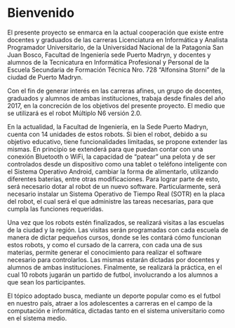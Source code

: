 # Bienvenido

El presente proyecto se enmarca en la actual cooperación que existe entre docentes y graduados de las carreras Licenciatura en Informática y Analista Programador Universitario, de la Universidad Nacional de la Patagonia San Juan Bosco, Facultad de Ingeniería sede Puerto Madryn, y docentes y alumnos de la Tecnicatura en Informática Profesional y Personal de la Escuela Secundaria de Formación Técnica Nro. 728 “Alfonsina Storni” de la ciudad de Puerto Madryn.

Con el fin de generar interés en las carreras afines, un grupo de docentes, graduados y alumnos de ambas instituciones, trabaja desde finales del año 2017, en la concreción de los objetivos del presente proyecto. El medio que se utilizará es el robot Múltiplo N6 versión 2.0.

En la actualidad, la Facultad de Ingeniería, en la Sede Puerto Madryn, cuenta con 14 unidades de estos robots. Si bien el robot, debido a su objetivo educativo, tiene funcionalidades limitadas, se propone extender las mismas. En principio se extenderá para que puedan contar con una conexión Bluetooth o WiFi, la capacidad de “patear” una pelota y de ser controlados desde un dispositivo como una tablet o teléfono inteligente con el Sistema Operativo Android, cambiar la forma de alimentarlo, utilizando diferentes baterías, entre otras modificaciones. Para lograr parte de esto, será necesario dotar al robot de un nuevo software. Particularmente, será necesario instalar un Sistema Operativo de Tiempo Real (SOTR) en la placa del robot, el cual será el que administre las tareas necesarias, para que cumpla las funciones requeridas.

Una vez que los robots estén finalizados, se realizará visitas a las escuelas de la ciudad y la región. Las visitas serán programadas con cada escuela de manera de dictar pequeños cursos, donde se les contará cómo funcionan estos robots, y como el cursado de la carrera, con cada una de sus materias, permite generar el conocimiento para realizar el software necesario para controlarlos. Las mismas estarán dictadas por docentes y alumnos de ambas instituciones. Finalmente, se realizará la práctica, en el cual 10 robots jugarán un partido de futbol, involucrando a los alumnos a que sean los participantes.

El tópico adoptado busca, mediante un deporte popular como es el futbol en nuestro país, atraer a los adolescentes a carreras en el campo de la computación e informática, dictadas tanto en el sistema universitario como en el sistema medio.
